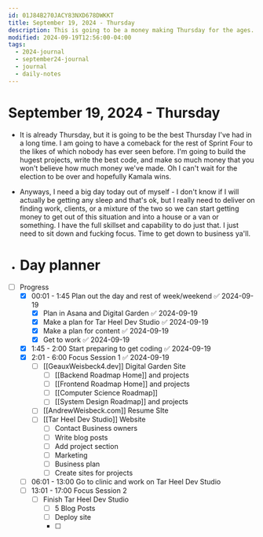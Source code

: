 ```yaml
---
id: 01J84B270JACY83NXD678DWKKT
title: September 19, 2024 - Thursday
description: This is going to be a money making Thursday for the ages.
modified: 2024-09-19T12:56:00-04:00
tags:
  - 2024-journal
  - september24-journal
  - journal
  - daily-notes
---
```

# September 19, 2024 - Thursday
- It is already Thursday, but it is going to be the best Thursday I've had in a long time. I am going to have a comeback for the rest of Sprint Four to the likes of which nobody has ever seen before. I'm going to build the hugest projects, write the best code, and make so much money that you won't believe how much money we've made. Oh I can't wait for the election to be over and hopefully Kamala wins. 
- Anyways, I need a big day today out of myself - I don't know if I will actually be getting any sleep and that's ok, but I really need to deliver on finding work, clients, or a mixture of the two so we can start getting money to get out of this situation and into a house or a van or something. I have the full skillset and capability to do just that. I just need to sit down and fucking focus. Time to get down to business ya'll.

- # Day planner
- [ ] Progress
	- [x] 00:01 - 1:45 Plan out the day and rest of week/weekend ✅ 2024-09-19
		- [x] Plan in Asana and Digital Garden ✅ 2024-09-19
		- [x] Make a plan for Tar Heel Dev Studio ✅ 2024-09-19
		- [x] Make a plan for content ✅ 2024-09-19
		- [x] Get to work ✅ 2024-09-19
	- [x] 1:45 - 2:00 Start preparing to get coding ✅ 2024-09-19
	- [x] 2:01 - 6:00 Focus Session 1 ✅ 2024-09-19
		- [ ] [[GeauxWeisbeck4.dev]] Digital Garden Site
			- [ ] [[Backend Roadmap Home]] and projects
			- [ ] [[Frontend Roadmap Home]] and projects
			- [ ] [[Computer Science Roadmap]]
			- [ ] [[System Design Roadmap]] and projects
		- [ ] [[AndrewWeisbeck.com]] Resume SIte
		- [ ] [[Tar Heel Dev Studio]] Website
			- [ ] Contact Business owners
			- [ ] Write blog posts
			- [ ] Add project section
			- [ ] Marketing
			- [ ] Business plan
			- [ ] Create sites for projects
	- [ ] 06:01 - 13:00 Go to clinic and work on Tar Heel Dev Studio
	- [ ] 13:01 - 17:00 Focus Session 2
		- [ ] Finish Tar Heel Dev Studio
			- [ ] 5 Blog Posts
			- [ ] Deploy site
			- [ ] 